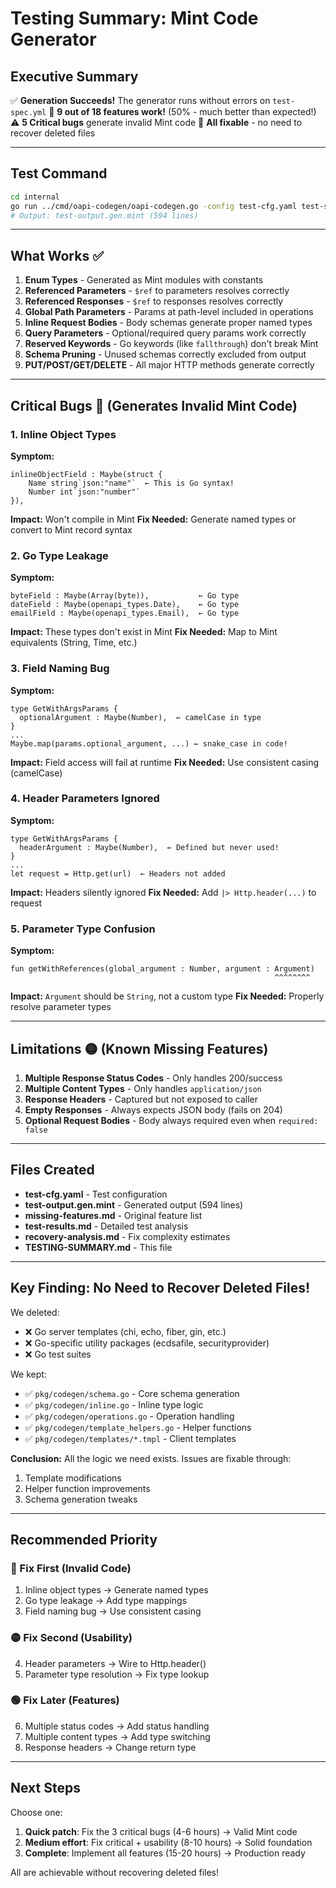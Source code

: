 # Testing Summary: Mint Code Generator

## Executive Summary

✅ **Generation Succeeds!** The generator runs without errors on `test-spec.yml`
🎉 **9 out of 18 features work!** (50% - much better than expected!)
⚠️ **5 Critical bugs** generate invalid Mint code
🔧 **All fixable** - no need to recover deleted files

---

## Test Command

```bash
cd internal
go run ../cmd/oapi-codegen/oapi-codegen.go -config test-cfg.yaml test-spec.yml
# Output: test-output.gen.mint (594 lines)
```

---

## What Works ✅

1. **Enum Types** - Generated as Mint modules with constants
2. **Referenced Parameters** - `$ref` to parameters resolves correctly  
3. **Referenced Responses** - `$ref` to responses resolves correctly
4. **Global Path Parameters** - Params at path-level included in operations
5. **Inline Request Bodies** - Body schemas generate proper named types
6. **Query Parameters** - Optional/required query params work correctly
7. **Reserved Keywords** - Go keywords (like `fallthrough`) don't break Mint
8. **Schema Pruning** - Unused schemas correctly excluded from output
9. **PUT/POST/GET/DELETE** - All major HTTP methods generate correctly

---

## Critical Bugs 🔴 (Generates Invalid Mint Code)

### 1. Inline Object Types
**Symptom:**
```mint
inlineObjectField : Maybe(struct {
    Name string`json:"name"`  ← This is Go syntax!
    Number int`json:"number"`
}),
```
**Impact:** Won't compile in Mint
**Fix Needed:** Generate named types or convert to Mint record syntax

### 2. Go Type Leakage
**Symptom:**
```mint
byteField : Maybe(Array(byte)),           ← Go type
dateField : Maybe(openapi_types.Date),    ← Go type  
emailField : Maybe(openapi_types.Email),  ← Go type
```
**Impact:** These types don't exist in Mint
**Fix Needed:** Map to Mint equivalents (String, Time, etc.)

### 3. Field Naming Bug
**Symptom:**
```mint
type GetWithArgsParams {
  optionalArgument : Maybe(Number),  ← camelCase in type
}
...
Maybe.map(params.optional_argument, ...) ← snake_case in code!
```
**Impact:** Field access will fail at runtime
**Fix Needed:** Use consistent casing (camelCase)

### 4. Header Parameters Ignored
**Symptom:**
```mint
type GetWithArgsParams {
  headerArgument : Maybe(Number),  ← Defined but never used!
}
...
let request = Http.get(url)  ← Headers not added
```
**Impact:** Headers silently ignored
**Fix Needed:** Add `|> Http.header(...)` to request

### 5. Parameter Type Confusion
**Symptom:**
```mint
fun getWithReferences(global_argument : Number, argument : Argument)
                                                           ^^^^^^^^
```
**Impact:** `Argument` should be `String`, not a custom type
**Fix Needed:** Properly resolve parameter types

---

## Limitations 🟡 (Known Missing Features)

1. **Multiple Response Status Codes** - Only handles 200/success
2. **Multiple Content Types** - Only handles `application/json`
3. **Response Headers** - Captured but not exposed to caller
4. **Empty Responses** - Always expects JSON body (fails on 204)
5. **Optional Request Bodies** - Body always required even when `required: false`

---

## Files Created

- **test-cfg.yaml** - Test configuration
- **test-output.gen.mint** - Generated output (594 lines)
- **missing-features.md** - Original feature list  
- **test-results.md** - Detailed test analysis
- **recovery-analysis.md** - Fix complexity estimates
- **TESTING-SUMMARY.md** - This file

---

## Key Finding: No Need to Recover Deleted Files!

We deleted:
- ❌ Go server templates (chi, echo, fiber, gin, etc.)
- ❌ Go-specific utility packages (ecdsafile, securityprovider)  
- ❌ Go test suites

We kept:
- ✅ `pkg/codegen/schema.go` - Core schema generation
- ✅ `pkg/codegen/inline.go` - Inline type logic
- ✅ `pkg/codegen/operations.go` - Operation handling
- ✅ `pkg/codegen/template_helpers.go` - Helper functions
- ✅ `pkg/codegen/templates/*.tmpl` - Client templates

**Conclusion:** All the logic we need exists. Issues are fixable through:
1. Template modifications
2. Helper function improvements
3. Schema generation tweaks

---

## Recommended Priority

### 🔴 Fix First (Invalid Code)
1. Inline object types → Generate named types
2. Go type leakage → Add type mappings
3. Field naming bug → Use consistent casing

### 🟡 Fix Second (Usability)
4. Header parameters → Wire to Http.header()
5. Parameter type resolution → Fix type lookup

### 🟢 Fix Later (Features)
6. Multiple status codes → Add status handling
7. Multiple content types → Add type switching
8. Response headers → Change return type

---

## Next Steps

Choose one:
1. **Quick patch**: Fix the 3 critical bugs (4-6 hours) → Valid Mint code
2. **Medium effort**: Fix critical + usability (8-10 hours) → Solid foundation
3. **Complete**: Implement all features (15-20 hours) → Production ready

All are achievable without recovering deleted files!

